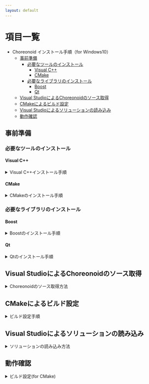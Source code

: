 ```yaml
---
layout: default
---
```


<a id="List" name="List"></a>
# 項目一覧

<!-- TOC -->
- Choreonoid インストール手順（for Windows10）
    - [事前準備](cnoid4win.html#advancePreparation "事前準備")
        - [必要なツールのインストール](cnoid4win.html#toolInstallation "必要なツールのインストール")
            - [Visual C++](cnoid4win.html#visualc++ "Visual C++")
            - [CMake](cnoid4win.html#installCmake "CMake")
        - [必要なライブラリのインストール](cnoid4win.html#libInstallation "必要なライブラリのインストール")
            - [Boost](cnoid4win.html#installBoost "Boost")
            - [Qt](cnoid4win.html#installQt "Qt")
    - [Visual StudioによるChoreonoidのソース取得](cnoid4win.html#getSource4Vs "Choreonoidソース取得")
    - [CMakeによるビルド設定](cnoid4win.html#setBuild "CMakeによるビルド設定")
    - [Visual Studioによるソリューションの読み込み](cnoid4win.html#readSolution "Visual Studioによるソリューションの読み込み")
    - [動作確認](cnoid4win.html#operatioCheck "動作確認")
<!-- /TOC -->

<a id="advancePreparation" name="advancePreparation"></a>
## 事前準備
<a id="toolInstallation" name="toolInstallation"></a>
### 必要なツールのインストール
<a id="visualc++" name="visualc++"></a>
#### Visual C++
<details>
<summary>Visual C++インストール手順</summary><div>

1. Visual C++の対応バージョンは、2015, 2017, 2019となっており、無料版のVisual Studio Communityを以下URLよりダウンロードします。<br>
<a href="https://visualstudio.microsoft.com/ja/free-developer-offers/">https://visualstudio.microsoft.com/ja/free-developer-offers/</a><br><br>

2. ウェブブラウザにて上記URLにアクセスし、Visual Studio Communityの「無料ダウンロード」ボタンを押下します。<br>
<img src="img/cnoid/vscommunity.png" alt="Visual Studio Community無料ダウンロード" title="Visual Studio Community無料ダウンロード"><br><br>

3. 自動で"vs_community_….exe"がダウンロードします。<br>
※以下に表示されている「開始するためのヒントとリソース」は何も入力せずに「×」で閉じてください。<br>
<img src="img/cnoid/downloadVsCommunity.png" alt="Visual Studioの自動ダウンロード" title="Visual Studioの自動ダウンロード"><br>
<img src="img/cnoid/vsStartDialog.png" alt="開始するためのヒントとリソース" title="開始するためのヒントとリソース"><br><br>

4. ダウンロードフォルダより"vs_community_….exe"ファイルをダブルクリックします。<br>
<img src="img/cnoid/vsDownloadFolder.png" alt="Visual Studioダウンロードフォルダ" title="Visual Studioダウンロードフォルダ"><br><br>

5. 「続行」ボタンを押下します。<br>
<img src="img/cnoid/vsInstaller.png" alt="Visual Studioのインストール" title="Visual Studioのインストール"><br><br>

6. 次の画面に遷移するまで待機します。<br>
<img src="img/cnoid/checkVsInstall.png" alt="インストールを構成するための設定" title="インストールを構成するための設定"><br><br>

7. 「C++によるデスクトップ環境」にチェックを入れ、「インストール」ボタン押下します。<br>
<img src="img/cnoid/selectC++.png" alt="C++によるデスクトップ環境の選択" title="C++によるデスクトップ環境の選択"><br><br>

8. インストールが完了するまで待機します。<br>
<img src="img/cnoid/installVs.png" alt="Visual Studioをインストール中" title="Visual Studioをインストール中"><br><br>

9. 再起動を求められるので、「再起動」ボタンを押下します。<br>
<img src="img/cnoid/rebootVs.png" alt="再起動" title="再起動"><br><br>
</div>
</details>

<a id="installCmake" name="installCmake"></a>
#### CMake
<details>
<summary>CMakeのインストール手順</summary><div>

1. CMakeの最新バージョンは、3.18.0となっており、以下URLよりWindows版のインストーラをダウンロードします。<br>
<a href="https://cmake.org/download/">https://cmake.org/download/</a><br><br>

2. ウェブブラウザにて上記URLにアクセスし、Windows win64-x64 Installerの「cmake-3.18.0-rc4-win64-x64.msi」リンクを押下します。<br>
<img src="img/cnoid/cmakeDownloadSite.png" alt="Cmakeサイト" title="Cmakeサイト"><br><br>

3. 自動で”cmake-3.18.0-rc4-win64-x64.msi”がダウンロードされます。<br>
<img src="img/cnoid/cmakeAutoDownload.png" alt="Cmake自動ダウンロード" title="Cmake自動ダウンロード"><br><br>

4. ダウンロードフォルダより” cmake-3.18.0-rc4-win64-x64.msi”ファイルをダブルクリックします。<br>
<img src="img/cnoid/cmakeDownloadFolder.png" alt="Cmakeダウンロードフォルダ" title="Cmakeダウンロードフォルダ"><br><br>

5. 「Next」ボタンを押下します。<br>
<img src="img/cnoid/cmakeSetupWizard.png" alt="Cmakeセットアップウィザード" title="Cmakeセットアップウィザード"><br><br>

6. 「I accept the terms in the License Agreement」にチェックを入れます。<br>
<img src="img/cnoid/beforeCakeAccept.png" alt="Cmakeライセンスの承諾（チェック前）" title="Cmakeライセンスの承諾（チェック前）"><br><br>

7. 「Next」ボタンを押下します。<br>
<img src="img/cnoid/afterCakeAccept.png" alt="Cmakeライセンスの承諾（チェック後）" title="Cmakeライセンスの承諾（チェック後）"><br><br>

8. 「Add CMake to the system PATH for all users」を選択します。<br>
<img src="img/cnoid/beforeCmakePathAll.png" alt="Cmakeパス設定（選択前）" title="Cmakeパス設定（選択前）"><br><br>

9. 「Next」ボタンを押下します。<br>
<img src="img/cnoid/afterCmakePathAll.png" alt="Cmakeパス設定（選択後）" title="Cmakeパス設定（選択後）"><br><br>

10. フォルダパスを変更せずに、「Next」ボタンを押下します。<br>
<img src="img/cnoid/cmakeFolderPath.png" alt="Cmakeフォルダパス設定" title="Cmakeフォルダパス設定"><br><br>

11. 「Install」ボタンを押下します。<br>
<img src="img/cnoid/startInstallingCmake.png" alt="Cmakeのインストール開始" title="Cmakeのインストール開始"><br><br>

12. インストールが完了するまで待機します。<br>
<img src="img/cnoid/installingCmake.png" alt="Cmakeのインストール中" title="Cmakeのインストール中"><br><br>

13. インストールが完了したら、「Finish」ボタンを押下します。<br>
<img src="img/cnoid/finishInstallCmake.png" alt="Cmakeのインストール完了" title="Cmakeのインストール完了"><br><br>
</div>
</details>

<a id="libInstallation" name="libInstallation"></a>
### 必要なライブラリのインストール
<a id="installBoost" name="installBoost"></a>
#### Boost
<details>
<summary>Boostのインストール手順</summary><div>

1. Boostライブラリの最新版は、1.73.0となっており、を以下URLよりインストーラをダウンロードします。<br>
<a href="https://www.boost.org/users/download/">https://www.boost.org/users/download/</a><br><br>

2. ウェブブラウザにて上記URLにアクセスし、OTHER DOWNLOADSの「Prebuilt windows binaries.」リンクを押下します。<br>
<img src="img/cnoid/boostDownloadSite.png" alt="Boostサイト" title="Boostサイト"><br><br>

3. 「Download Latest Version」ボタンは押下しないでください。<br>
<img src="img/cnoid/notClickLatestVer.png" alt="Download Latest Version" title="Download Latest Version"><br><br>

4. 最新版の「1.73.0」フォルダを押下します。<br>
<img src="img/cnoid/clickFolder1-73-0.png" alt="最新版のフォルダ" title="最新版のフォルダ"><br><br>

5. 「boost_1_73_0-msvc-14.2-64.exe」リンクを押下します。<br>
<img src="img/cnoid/clickBoost1-73-0.png" alt="最新版のBoostダウンロード" title="最新版のBoostダウンロード"><br><br>

6. 自動で” boost_1_73_0-msvc-14.2-64.exe”がダウンロードされます。<br>
<img src="img/cnoid/boostAutoDownload.png" alt="Boost自動ダウンロード" title="Boost自動ダウンロード"><br><br>

7. ダウンロードフォルダにて” boost_1_73_0-msvc-14.2-64.exe”をダブルクリックします。<br>
<img src="img/cnoid/boostDownloadFolder.png" alt="Boostのダウンロードフォルダ" title="Boostのダウンロードフォルダ"><br><br>

8. 「詳細情報」を押下すると「実行」ボタンが表示されます。<br>
<img src="img/cnoid/installBoost.png" alt="Boostのインストーラの起動を許可" title="Boostのインストーラの起動を許可"><br><br>

9. 「実行」ボタンを押下します。<br>
<img src="img/cnoid/boostInstallationPermmition.png" alt="Boostのインストーラ起動" title="Boostのインストーラ起動"><br><br>

10. フォルダパスは変更せずに「Next」ボタンを押下します。<br>
<img src="img/cnoid/boostFolderPath.png" alt="Boostのフォルダパス" title="Boostのフォルダパス"><br><br>

11. インストールが完了するまで待機します。<br>
<img src="img/cnoid/installingBoost.png" alt="Boostのインストール中" title="Boostのインストール中"><br><br>

12. インストールが完了したら「Finish」ボタンを押下します。<br>
<img src="img/cnoid/finishBoostInstallation.png" alt="Boostのインストール完了" title="Boostのインストール完了"><br><br>
</div>
</details>

<a id="installQt" name="installQt"></a>
#### Qt
<details>
<summary>Qtのインストール手順</summary><div>

1. Qtの最新版は、5.13.0となっており、以下URLよりWindows版のQtのインストーラをダウンロードします。<br>
※最小要件：5.10以上<br>
<a href="https://www.qt.io/download">https://www.qt.io/download</a><br><br>

2. ウェブブラウザにて上記URLにアクセスします。<br>
<img src="img/cnoid/qtDownloadSite.png" alt="Qtサイト" title="Qtサイト"><br><br>

3. Downloads for open source usersの「Go open source」ボタンを押下します。<br>
<img src="img/cnoid/clickGoOss.png" alt="Go open sourceをクリック" title="Go open sourceをクリック"><br><br>

4. 「Download the Qt Online Installer」ボタンを押下します。<br>
<img src="img/cnoid/downloadQt.png" alt="Qtのダウンロード" title="Qtのダウンロード"><br><br>

5. 対象OSのインストーラが表示されます。<br>
※以下ではWindows OSのインストーラが表示されています。<br>
<img src="img/cnoid/displayQtInstaller.png" alt="対象OSのインストーラ" title="対象OSのインストーラ"><br><br>

6. 「Download」ボタンを押下します。<br>
<img src="img/cnoid/clickDownloadQt.png" alt="ダウンロードのクリック" title="ダウンロードのクリック"><br><br>

7. 自動で” qt-unified-windows-x86-3.2.3-online.exe”がダウンロードします。<br>
<img src="img/cnoid/qtAutoDownload.png" alt="Qt自動ダウンロード" title="Qt自動ダウンロード"><br><br>

8. ダウンロードフォルダにて” qt-unified-windows-x86-3.2.3-online.exe”をダブルクリックします。<br>
<img src="img/cnoid/qtDownlloadFolder.png" alt="Qtダウンロードフォルダ" title="Qtダウンロードフォルダ"><br><br>

9. 「Next」ボタンを押下します。<br>
<img src="img/cnoid/qtInstaller.png" alt="Qtのインストーラ" title="Qtのインストーラ"><br><br>

10. 必須項目を入力します。（アカウント登録が必須）<br>
<img src="img/cnoid/enterQtAccount.png" alt="Qtアカウントの入力" title="Qtアカウントの入力"><br><br>

11. 必須項目を入力後「Next」ボタンを押下します。<br>
【Qtアカウントを既に持っている方】<br>
LoginにEmail, Passwodを入力後、「I accept the service terms.」にチェックを入れ、「Next」ボタンを押下します。<br>
<br>
【Qtアカウントを持っていない方】<br>
Sign-upにEmail, Password※, Confirm Passwordを入力後、「I accept the service terms.」にチェックを入れ、「Next」ボタンを押下します。<br>
入力したメールアドレスにアカウント登録メールが届くので、リンクよりアカウントの登録を完了させます。<br>
アカウント登録完了後、再度「Next」ボタンを押下します。<br>
※パスワードは、7桁以上、大文字、小文字、数字、記号の4パターンの内最低3パターンを使用する必要があります。<br>
<img src="img/cnoid/enterQtAccountInfo.png" alt="Qtアカウント情報の入力" title="Qtアカウント情報の入力"><br><br>

12. 「I have read and approve the obligations of using Open Source Qt」にチェックを入れます。
<img src="img/cnoid/beforeCheckAcceptQtOss.png" alt="Open Source Qtの同意（チェック前）" title="Open Source Qtの同意（チェック前）"><br><br>

13. 「次へ」ボタンを押下します。<br>
<img src="img/cnoid/afterCheckAcceptQtOss.png" alt="Open Source Qtの同意（チェック後）" title="Open Source Qtの同意（チェック後）"><br><br>

14. 「次へ」ボタンを押下します。<br>
<img src="img/cnoid/setupQt.png" alt="Qt設定" title="Qt設定"><br><br>

15. 「Disable sending pseudonymous usage statistics in Qt Creator」を選択し、「次へ」ボタンを押下します。<br>
<img src="img/cnoid/disableSending.png" alt="送信の無効化" title="送信の無効化"><br><br>

16. インストールフォルダは変更せずに「次へ」ボタンを押下します。<br>
<img src="img/cnoid/qtFolerPath.png" alt="Qtフォルダパス" title="Qtフォルダパス"><br><br>

17. "Qt 5.15.0”の”MSVC 2019 64-bit"にチェックを入れ、「次へ」ボタンを押下します。<br>
<img src="img/cnoid/selectQtComponent.png" alt="コンポーネントの選択" title="コンポーネントの選択"><br><br>

18. 「I have read and agree to the terms contained in the license agreements」を選択します。<br>
<img src="img/cnoid/beforeSelectAcceptQt.png" alt="Qtライセンスの承諾（選択前）" title="Qtライセンスの承諾（選択前）"><br><br>

19. 「次へ」ボタンを押下します。<br>
<img src="img/cnoid/afterSelectAcceptQt.png" alt="Qtライセンスの承諾（選択後）" title="Qtライセンスの承諾（選択後）"><br><br>

20. "Qt"という名称の新しいフォルダを指定し「次へ」ボタンを押下します。<br>
<img src="img/cnoid/selectQtFolder.png" alt="Qtフォルダを選択" title="Qtフォルダを選択"><br><br>

21. 「インストール」ボタンを押下します。<br>
<img src="img/cnoid/startQtInstallation.png" alt="Qtのインストール開始" title="Qtのインストール開始"><br><br>

22. インストールが完了するまで待機します。<br>
<img src="img/cnoid/installingQt.png" alt="Qtのインストール中" title="Qtのインストール中"><br><br>

23. 「Launch Qt Creator」のチェックを外します。<br>
<img src="img/cnoid/uncheckLaunchQt.png" alt="Qtを起動しない" title="Qtを起動しない"><br><br>

24. 「完了」ボタンを押下します。<br>
<img src="img/cnoid/finishQtInstallation.png" alt="Qtのインストール完了" title="Qtのインストール完了"><br><br>
</div>
</details>

<a id="getSource4Vs" name="getSource4Vs"></a>
## Visual StudioによるChoreonoidのソース取得
<details>
<summary>Choreonoidのソース取得方法</summary><div>

1. Visual Studio 2019を起動後、「後で行う。」を押下します。<br>
<img src="img/cnoid/.png" alt="Visual Studio 2019の起動" title="Visual Studio 2019の起動"><br><br>

2. 開発設定を”Visual C++”に変更します。<br>
※配色のテーマの選択は任意で変更を行ってください。<br>
<img src="img/cnoid/.png" alt="開発設定" title="開発設定"><br><br>

3. 「Visual Studioの開始」ボタンを押下します。<br>
<img src="img/cnoid/.png" alt="Visual Studioの開始" title="Visual Studioの開始"><br><br>

4. 30日間の試用期間が終了している場合、「サインイン」ボタンを押下しMicrosoftアカウントでサインインします。<br>
※アカウントがない場合、「作成してください。」のリンクより作成を行ってください。<br>
<img src="img/cnoid/.png" alt="Visual Studio Communityのサインイン" title="Visual Studio Communityのサインイン"><br><br>

5. 「閉じる」ボタンを押下します。<br>
<img src="img/cnoid/.png" alt="サインイン後閉じる" title="サインイン後閉じる"><br><br>

6. 「コードなしで続行→」を押下します。<br>
<img src="img/cnoid/.png" alt="コードなしで続行" title="コードなしで続行"><br><br>

7. 「ソリューションエクスプローラー」が表示されているので、「チームエクスプローラー」を表示します。<br>
<img src="img/cnoid/.png" alt="ソリューションエクスプローラーの表示" title="ソリューションエクスプローラーの表示"><br><br>

8. 「メニュー」→「表示」→「チームエクスプローラー」を選択します。<br>
<img src="img/cnoid/.png" alt="チームエクスプローラーの表示" title="チームエクスプローラーの表示"><br><br>

9. 「コンセント」ボタンを押下します。<br>
<img src="img/cnoid/.png" alt="リポジトリの接続" title="リポジトリの接続"><br><br>

10. ローカルGitリポジトリの「クローン」を押下します。<br>
<img src="img/cnoid/.png" alt="Gitリポジトリのクローン" title="Gitリポジトリのクローン"><br><br>

11. Gitリポジトリを指定します。<br>
※Choreonoidリポジトリ：<a href="https://github.com/choreonoid/choreonoid.git">https://github.com/choreonoid/choreonoid.git</a><br>
<img src="img/cnoid/.png" alt="Gitリポジトリの指定" title="Gitリポジトリの指定"><br><br>

12. Choreonoidリポジトリをダウンロードするフォルダを指定し、「クローン」ボタンを押下します。<br>
※フォルダパス： C:\Users\ユーザ名\choreonoid<br>
<img src="img/cnoid/.png" alt="フォルダパスの指定" title="フォルダパスの指定"><br><br>

13. リポジトリを複製が完了するまで待機します。<br>
<img src="img/cnoid/.png" alt="リポジトリの複製中" title="リポジトリの複製中"><br><br>

14. リポジトリの複製が完了すると画像のメッセージが表示されます。<br>
<img src="img/cnoid/.png" alt="リポジトリの完了" title="リポジトリの完了"><br><br>

15. 「同期」ボタンを押下します。<br>
<img src="img/cnoid/.png" alt="リポジトリの同期" title="リポジトリの同期"><br><br>

16. 「プル」を押下します。<br>
<img src="img/cnoid/.png" alt="リポジトリのプル" title="リポジトリのプル"><br><br>

17. リポジトリが最新状態の場合、画像のメッセージが表示されます。<br>
<img src="img/cnoid/.png" alt="リポジトリの最新状態" title="リポジトリの最新状態"><br><br>
</div>
</details>

<a id="setBuild" name="setBuild"></a>
## CMakeによるビルド設定
<details>
<summary>ビルド設定手順</summary><div>

1. スタートメニューから「CMake」→「CMake (cmake-gui)」を押下します。<br>
<img src="img/cnoid/.png" alt="CMakeの起動" title="CMakeの起動"><br><br>

2. 「Where is the source code:」にChoreonoidのダウンロードフォルダを指定します。<br>
「Where to build the binaries:」にChoreonoidのダウンロードフォルダ直下のbuildフォルダを指定します。<br>
※Where is the source code：C:\Users\ユーザ名\choreonoid<br>
  Where to build the binaries：C:\Users\ユーザ名\choreonoid\build<br>
<img src="img/cnoid/.png" alt="Choreonoidフォルダパスの指定" title="Choreonoidフォルダパスの指定"><br><br>

3. 「Configure」ボタンを押下します。<br>
<img src="img/cnoid/.png" alt="Configureの実行" title="Configureの実行"><br><br>

4. 「Yes」ボタンを押下します。<br>
<img src="img/cnoid/.png" alt="フォルダ作成ダイアログ" title="フォルダ作成ダイアログ"><br><br>

5. 「Specify the generator for this project」に”Visual Studio 16 2019”を選択し、「Finish」ボタンを押下します。<br>
<img src="img/cnoid/.png" alt="Visual Studioのバージョン選択" title="Visual Studioのバージョン選択"><br><br>

6. "Configuring done"のメッセージが表示されれば正常終了です。<br>
<img src="img/cnoid/.png" alt="Configureの正常終了" title="Configureの正常終了"><br><br>

7. "CMAKE_INSTALL_PREFIX"を変更します。<br>
※CMAKE_INSTALL_PREFIX：C:\Users\ユーザ名\choreonoid\program<br>
<img src="img/cnoid/.png" alt="CMAKE_INSTALL_PREFIXの変更" title="CMAKE_INSTALL_PREFIXの変更"><br><br>

8. 「Configure」ボタンを押下します。<br>
<img src="img/cnoid/.png" alt="再度Configureの実行" title="再度Configureの実行"><br><br>

9. 「Generate」ボタンを押下します。<br>
<img src="img/cnoid/.png" alt="Generateの実行" title="Generateの実行"><br><br>

10. "Generating done"のメッセージが表示されれば正常終了です。<br>
<img src="img/cnoid/.png" alt="Generateの正常終了" title="Generateの正常終了"><br><br>
</div>
</details>

<a id="readSolution" name="readSolution"></a>
## Visual Studioによるソリューションの読み込み
<details>
<summary>ソリューションの読み込み方法</summary><div>

【既にVisual Studioを起動している場合】<br>
1. 「メニュー」→「ファイル」→「開く」→「プロジェクト/ソリューション」を押下します。<br>
<img src="img/cnoid/.png" alt="プロジェクト/ソリューションの選択" title="プロジェクト/ソリューションの選択"><br><br>

2. ビルドフォルダ内の"Choreonoid.sln"ファイルを選択し「開く」ボタンを押下します。<br>
<img src="img/cnoid/.png" alt="Choreonoid.slnを開く" title="Choreonoid.slnを開く"><br><br>

【Visual Studioを起動していない場合】<br>
3. ビルドフォルダに移動し、"Choreonoid.sln"ファイルをダブルクリックします。<br>
<img src="img/cnoid/.png" alt="Choreonoid.slnの実行" title="Choreonoid.slnの実行"><br><br>

4. "Choreonoid.sln"を起動すると、ソリューションエクスプローラーにプロジェクト一覧が表示されます。<br>
<img src="img/cnoid/.png" alt="Choreonoid.slnの表示" title="Choreonoid.slnの表示"><br><br>

5. ソリューション構成：Release、ソリューションプラットフォーム：x64に変更します。<br>
<img src="img/cnoid/.png" alt="ビルド設定" title="ビルド設定"><br><br>

6. 「メニュー」→「ビルド」→「ソリューションのビルド」を押下します。<br>
<img src="img/cnoid/.png" alt="ビルドの実行" title="ビルドの実行"><br><br>

7. 出力ビューに表示されているビルド結果の”失敗”が0なら正常終了です。<br>
<img src="img/cnoid/.png" alt="ビルドの正常終了" title="ビルドのの正常終了"><br><br>

8. ソリューションエクスプローラーの"INSTALL"を選択します。<br>
<img src="img/cnoid/.png" alt="Choreonoidのインストール" title="Choreonoidのインストール"><br><br>

9. 右クリックし「ビルド」を選択します。<br>
<img src="img/cnoid/.png" alt="INSTALLのビルド" title="INSTALLのビルド"><br><br>

10. 出力ビューに表示されているビルド結果の”失敗”が0なら正常終了です。<br>
<img src="img/cnoid/.png" alt="INSTALLの正常終了" title="INSTALLの正常終了"><br><br>
</div>
</details>

<a id="operatioCheck" name="operatioCheck"></a>
## 動作確認
<details>
<summary>ビルド設定(for CMake)</summary><div>

1. インストールフォルダの"bin"フォルダにある"choreonoid.exe"ファイルをダブルクリックします。<br>
※インストールフォルダ：C:\Users\ユーザ名\choreonoid\program\<br>
<img src="img/cnoid/.png" alt="Choreonoidインストールフォルダ" title="Choreonoidインストールフォルダ"><br><br>

2. 画像のようなChoreonoid画面が起動します。<br>
<img src="img/cnoid/.png" alt="Choreonoid起動画面" title="Choreonoid起動画面"><br><br>

3. 「メニュー」→「プロジェクトの読み込み」を押下します。<br>
<img src="img/cnoid/.png" alt="プロジェクトの読み込み" title="プロジェクトの読み込み"><br><br>

4. "Tank.cnoid"を選択し「読み込み」ボタンを押下します。<br>
<img src="img/cnoid/.png" alt="Tank.cnoidの読み込み" title="Tank.cnoidの読み込み"><br><br>

5. 「シミュレーション開始」ボタンを押下します。<br>
<img src="img/cnoid/.png" alt="シミュレーションの開始" title="シミュレーションの開始"><br><br>

6. 仮想ジョイスティックビューをクリックしアクティブにした後、キーボードのE(前進), S(左旋回), F(右旋回), D(後退)等を押してTankが動作することを確認してください。<br>
※キーを押している間のみ動作し続けます。<br>
<img src="img/cnoid/.png" alt="仮想ジョイスティック操作" title="仮想ジョイスティック操作"><br><br>
</div>
</details>

